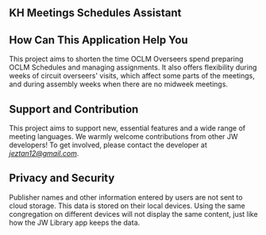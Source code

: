 ## KH Meetings Schedules Assistant

## How Can This Application Help You
This project aims to shorten the time OCLM Overseers spend preparing OCLM Schedules and managing assignments. It also offers flexibility during weeks of circuit overseers' visits, which affect some parts of the meetings, and during assembly weeks when there are no midweek meetings.


## Support and Contribution 
This project aims to support new, essential features and a wide range of meeting languages. We warmly welcome contributions from other JW developers! To get involved, please contact the developer at *jeztan12@gmail.com*.

## Privacy and Security
Publisher names and other information entered by users are not sent to cloud storage. This data is stored on their local devices.  Using the same congregation on different devices will not display the same content, just like how the JW Library app keeps the data.
